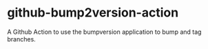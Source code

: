 # github-bump2version-action

A Github Action to use the bumpversion application to bump and tag branches.
